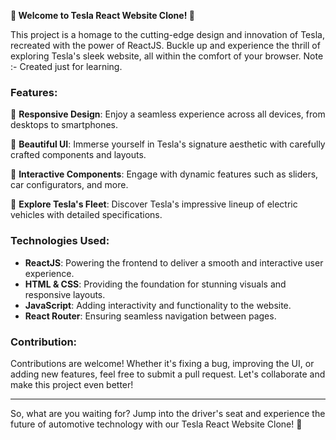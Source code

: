 **🚀 Welcome to Tesla React Website Clone! 🚗**

This project is a homage to the cutting-edge design and innovation of Tesla, recreated with the power of ReactJS. Buckle up and experience the thrill of exploring Tesla's sleek website, all within the comfort of your browser. Note :- Created just for learning.

### Features:

🌟 **Responsive Design**: Enjoy a seamless experience across all devices, from desktops to smartphones.

🎨 **Beautiful UI**: Immerse yourself in Tesla's signature aesthetic with carefully crafted components and layouts.

🔧 **Interactive Components**: Engage with dynamic features such as sliders, car configurators, and more.

🚗 **Explore Tesla's Fleet**: Discover Tesla's impressive lineup of electric vehicles with detailed specifications.

### Technologies Used:

- **ReactJS**: Powering the frontend to deliver a smooth and interactive user experience.
- **HTML & CSS**: Providing the foundation for stunning visuals and responsive layouts.
- **JavaScript**: Adding interactivity and functionality to the website.
- **React Router**: Ensuring seamless navigation between pages.

### Contribution:

Contributions are welcome! Whether it's fixing a bug, improving the UI, or adding new features, feel free to submit a pull request. Let's collaborate and make this project even better!

---

So, what are you waiting for? Jump into the driver's seat and experience the future of automotive technology with our Tesla React Website Clone! 🌟
